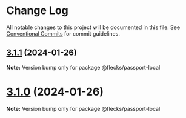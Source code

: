 # Change Log

All notable changes to this project will be documented in this file.
See [Conventional Commits](https://conventionalcommits.org) for commit guidelines.

## [3.1.1](https://github.com/cha0s/flecks/compare/v3.1.0...v3.1.1) (2024-01-26)

**Note:** Version bump only for package @flecks/passport-local





# [3.1.0](https://github.com/cha0s/flecks/compare/v1.4.1...v3.1.0) (2024-01-26)

**Note:** Version bump only for package @flecks/passport-local
